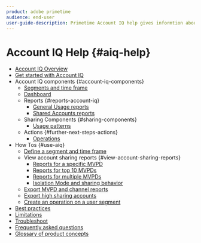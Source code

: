 ```yaml
---
product: adobe primetime
audience: end-user
user-guide-description: Primetime Account IQ help gives informtion about the Account IQ components and walks you through user journeys to use the various components. 
---
```

# Account IQ Help {#aiq-help}

+ [Account IQ Overview](/help/AccountIQ/home.md)
+ [Get started with Account IQ](/help/AccountIQ/get-started.md)
+ Account IQ components {#account-iq-components}
  + [Segments and time frame](/help/AccountIQ/segments-timeframe.md)
  + [Dashboard](/help/AccountIQ/dashboard.md)
  + Reports {#reports-account-iq}
    + [General Usage reports](/help/AccountIQ/general-usage-reports.md)
    + [Shared Accounts reports](/help/AccountIQ/shared-acc-reports.md)
  + Sharing Components {#sharing-components}
    + [Usage patterns](/help/AccountIQ/usage-patterns.md)
  + Actions {#further-next-steps-actions}
    + [Operations](/help/AccountIQ/operations.md)
+ How Tos {#use-aiq}
  + [Define a segment and time frame](/help/AccountIQ/howto-select-segment-timeframe.md)
  + View account sharing reports {#view-account-sharing-reports}
    + [Reports for a specific MVPD](/help/AccountIQ/reports-for-specific-mvpds.md)
    + [Reports for top 10 MVPDs](/help/AccountIQ/top-10-mvpd-reports.md)
    + [Reports for multiple MVPDs](viewrep-multiple-mvpd-channel.md)
    + [Isolation Mode and sharing behavior](/help/AccountIQ/isolation-mode.md)
  + [Export MVPD and channel reports](/help/AccountIQ/export-segment-metrics.md)
  + [Export high sharing accounts](/help/AccountIQ/export-acc-information.md)
  + [Create an operation on a user segment](/help/AccountIQ/operation-affecting-user-segment.md)
+ [Best practices](/help/AccountIQ/best-practices.md)
+ [Limitations](/help/AccountIQ/limitations.md)
+ [Troubleshoot](/help/AccountIQ/troubleshoot.md)
+ [Frequently asked questions](/help/AccountIQ/faq.md)
+ [Glossary of product concepts](/help/AccountIQ/product-concepts.md)